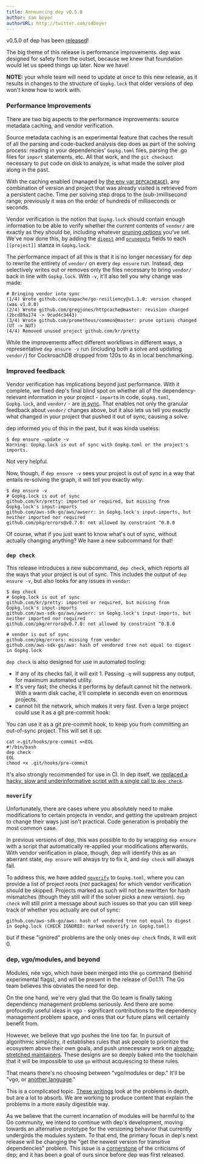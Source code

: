 ```yaml
---
title: Announcing dep v0.5.0
author: sam boyer
authorURL: http://twitter.com/sdboyer
---
```


v0.5.0 of dep has been [released](https://github.com/golang/dep/releases/tag/v0.5.0)!

The big theme of this release is performance improvements. dep was designed for safety from the outset, because we knew that foundation would let us speed things up later. Now we have!

**NOTE:** your whole team will need to update at once to this new release, as it results in changes to the structure of `Gopkg.lock` that older versions of dep won't know how to work with.

### Performance Improvements

There are two big aspects to the performance improvements: source metadata caching, and vendor verification.

Source metadata caching is an experimental feature that caches the result of all the parsing and code-backed analysis dep does as part of the solving process: reading in your dependencies' `Gopkg.toml` files, parsing the .go files for `import` statements, etc. All that work, and the `git checkout` necessary to put code on disk to analyze, is what made the solver plod along in the past.

With the caching enabled (managed by [the env var `DEPCACHEAGE`](https://golang.github.io/dep/docs/env-vars.html#depcacheage)), any combination of version and project that was already visited is retrieved from a persistent cache. Time per solving step drops to the (sub-)millisecond range; previously it was on the order of hundreds of milliseconds or seconds.

Vendor verification is the notion that `Gopkg.lock` should contain enough information to be able to verify whether the _current_ contents of `vendor/` are exactly as they should be, including whatever [pruning options](https://golang.github.io/dep/docs/Gopkg.toml.html#prune) you've set. We've now done this, by adding the [`digest`](https://golang.github.io/dep/docs/Gopkg.lock.html#digest) and [`pruneopts`](https://golang.github.io/dep/docs/Gopkg.lock.html#pruneopts) fields to each `[[project]]` stanza in `Gopkg.lock`.

The performance impact of all this is that it is no longer necessary for dep to rewrite the entirety of `vendor/` on every `dep ensure` run. Instead, dep selectively writes out or removes only the files necessary to bring `vendor/` back in line with `Gopkg.lock`. With `-v`, it'll also tell you why change was made:

```
# Bringing vendor into sync
(1/4) Wrote github.com/eapache/go-resiliency@v1.1.0: version changed (was v1.0.0)
(2/4) Wrote github.com/gregjones/httpcache@master: revision changed (2bcd89a174 -> 9cad4c3443)
(3/4) Wrote github.com/prometheus/common@master: prune options changed (UT -> NUT)
(4/4) Removed unused project github.com/kr/pretty
```

While the improvements affect different workflows in different ways, a representative `dep ensure -v` run (including both a solve and updating `vendor/`) for CockroachDB dropped from 120s to 4s in local benchmarking.

### Improved feedback

Vendor verification has implications beyond just performance. With it complete, we fixed dep's final blind spot on whether all of the dependency-relevant information in your project - `import`s in code, `Gopkg.toml`, `Gopkg.lock`, and `vendor/` - are [in sync](https://golang.github.io/dep/docs/ensure-mechanics.html#staying-in-sync). That enables not only the granular feedback about `vendor/` changes above, but it also lets us tell you exactly what changed in your project that pushed it out of sync, causing a solve.

dep informed you of this in the past, but it was kinda useless:

```
$ dep ensure -update -v
Warning: Gopkg.lock is out of sync with Gopkg.toml or the project's imports.
```

Not very helpful.

Now, though, if `dep ensure -v` sees your project is out of sync in a way that entails re-solving the graph, it will tell you exactly why:

```
$ dep ensure -v
# Gopkg.lock is out of sync
github.com/kr/pretty: imported or required, but missing from Gopkg.lock's input-imports
github.com/aws-sdk-go/aws/awserr: in Gopkg.lock's input-imports, but neither imported nor required
github.com/pkg/errors@v0.7.0: not allowed by constraint ^0.8.0
```

Of course, what if you just want to know what's out of sync, without actually changing anything? We have a new subcommand for that!

### `dep check`

This release introduces a new subcommand, `dep check`, which reports all the ways that your project is out of sync. This includes the output of `dep ensure -v`, but also looks for any issues in `vendor`:

```
$ dep check
# Gopkg.lock is out of sync
github.com/kr/pretty: imported or required, but missing from Gopkg.lock's input-imports
github.com/aws-sdk-go/aws/awserr: in Gopkg.lock's input-imports, but neither imported nor required
github.com/pkg/errors@v0.7.0: not allowed by constraint ^0.8.0

# vendor is out of sync
github.com/pkg/errors: missing from vendor
github.com/aws-sdk-go/aws: hash of vendored tree not equal to digest in Gopkg.lock
```

`dep check` is also designed for use in automated tooling: 

* If any of its checks fail, it will exit 1. Passing `-q` will suppress any output, for maximum automated utility.
* It's very fast; the checks it performs by default cannot hit the network. With a warm disk cache, it'll complete in seconds even on enormous projects. 
*  cannot hit the network, which makes it very fast. Even a large project could use it as a git pre-commit hook:

You can use it as a git pre-commit hook, to keep you from committing an out-of-sync project. This will set it up:

```
cat >.git/hooks/pre-commit <<EOL
#!/bin/bash
dep check
EOL
chmod +x .git/hooks/pre-commit
```

It's also strongly recommended for use in CI. In dep itself, we [replaced a hacky, slow and underinformative script with a single call to `dep check`](https://github.com/golang/dep/commit/e3ceae31d79d80a5fd7062facbc1a987e547a7bd#diff-4ab86a5e2bf55eef644d42b3c081c433).

### `noverify`

Unfortunately, there are cases where you absolutely need to make modifications to certain projects in vendor, and getting the upstream project to change their ways just isn't practical. Code generation is probably the most common case.

In previous versions of dep, this was possible to do by wrapping `dep ensure` with a script that automatically re-applied your modifications afterwards. With vendor verification in place, though, dep will identify this as an aberrant state, `dep ensure` will always try to fix it, and `dep check` will always fail.

To address this, we have added [`noverify`](https://golang.github.io/dep/docs/Gopkg.toml.html#noverify) to `Gopkg.toml`, where you can provide a list of project roots (_not_ packages) for which vendor verification should be skipped. Projects marked as such will not be rewritten for hash mismatches (though they still will if the solver picks a new version). `dep check` will still print a message about such issues so that you can still keep track of whether you actually are out of sync:

```
github.com/aws-sdk-go/aws: hash of vendored tree not equal to digest in Gopkg.lock (CHECK IGNORED: marked noverify in Gopkg.toml)
```

but if these "ignored" problems are the only ones `dep check` finds, it will exit 0.

### dep, vgo/modules, and beyond

Modules, née vgo, which have been merged into the `go` command (behind experimental flags), and will be present in the release of Go1.11. The Go team believes this obviates the need for dep.

On the one hand, we're very glad that the Go team is finally taking dependency management problems seriously. And there are some profoundly useful ideas in vgo - significant contributions to the dependency management problem space, and ones that our future plans will certainly benefit from.

However, we believe that vgo pushes the line too far. In pursuit of algorithmic simplicity, it establishes rules that ask people to prioritize the ecosystem above their own goals, and push unnecessary work on [already-stretched maintainers](https://pbs.twimg.com/media/DXyRLygX0AIAsE-.jpg). These designs are so deeply baked into the toolchain that it will be impossible to use `go` without acquiescing to these rules.

That means there's no choosing between "vgo/modules or dep." It'll be "vgo, or [another language](https://twitter.com/_rsc/status/1022149148374650880)."

This is a complicated topic. [These writings](https://sdboyer.io/vgo) look at the problems in depth, but are a lot to absorb. We are working to produce content that explain the problems in a more easily digestible way.

As we believe that the current incarnation of modules will be harmful to the Go community, we intend to continue with dep's development, moving towards an alternative prototype for the versioning behavior that currently undergirds the modules system. To that end, the primary focus in dep's next release will be changing the "get the newest version for transitive dependencies" problem. This issue is a [cornerstone](https://research.swtch.com/cargo-newest.html) of the criticisms of dep; and it has been a goal of ours since before dep was first released.